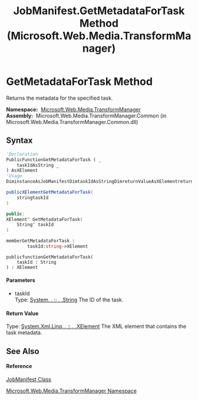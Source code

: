 ﻿---
title: JobManifest.GetMetadataForTask Method  (Microsoft.Web.Media.TransformManager)
TOCTitle: GetMetadataForTask Method
ms:assetid: M:Microsoft.Web.Media.TransformManager.JobManifest.GetMetadataForTask(System.String)
ms:mtpsurl: https://msdn.microsoft.com/en-us/library/microsoft.web.media.transformmanager.jobmanifest.getmetadatafortask(v=VS.90)
ms:contentKeyID: 35521103
ms.date: 06/14/2012
mtps_version: v=VS.90
f1_keywords:
- Microsoft.Web.Media.TransformManager.JobManifest.GetMetadataForTask
dev_langs:
- CSharp
- JScript
- VB
- FSharp
- c++
api_location:
- Microsoft.Web.Media.TransformManager.Common.dll
api_name:
- Microsoft.Web.Media.TransformManager.JobManifest.GetMetadataForTask
api_type:
- Managed
topic_type:
- apiref
- kbSyntax
product_family_name: VS
ROBOTS: INDEX,FOLLOW
---

# GetMetadataForTask Method

Returns the metadata for the specified task.

**Namespace:**  [Microsoft.Web.Media.TransformManager](microsoft-web-media-transformmanager-namespace.md)  
**Assembly:**  Microsoft.Web.Media.TransformManager.Common (in Microsoft.Web.Media.TransformManager.Common.dll)

## Syntax

``` vb
'Declaration
PublicFunctionGetMetadataForTask ( _
    taskIdAsString _
) AsXElement
'Usage
DiminstanceAsJobManifestDimtaskIdAsStringDimreturnValueAsXElementreturnValue = instance.GetMetadataForTask(taskId)
```

``` csharp
publicXElementGetMetadataForTask(
    stringtaskId
)
```

``` c++
public:
XElement^ GetMetadataForTask(
    String^ taskId
)
```

``` fsharp
memberGetMetadataForTask : 
        taskId:string->XElement
```

``` jscript
publicfunctionGetMetadataForTask(
    taskId : String
) : XElement
```

#### Parameters

  - taskId  
    Type: [System. . :: . .String](https://msdn.microsoft.com/en-us/library/s1wwdcbf\(v=vs.90\))  
    The ID of the task.  

#### Return Value

Type: [System.Xml.Linq. . :: . .XElement](https://msdn.microsoft.com/en-us/library/bb340098\(v=vs.90\))  
The XML element that contains the task metadata.  

## See Also

#### Reference

[JobManifest Class](jobmanifest-class-microsoft-web-media-transformmanager.md)

[Microsoft.Web.Media.TransformManager Namespace](microsoft-web-media-transformmanager-namespace.md)

